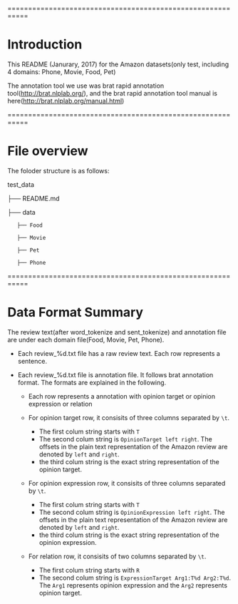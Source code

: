 ===========================================================

# Introduction

This README (Janurary, 2017) for the Amazon datasets(only test, including 4 domains: Phone, Movie, Food, Pet)

The annotation tool we use was brat rapid annotation tool(http://brat.nlplab.org/), and the brat rapid annotation tool manual is here(http://brat.nlplab.org/manual.html)

===========================================================

# File overview

The foloder structure is as follows:

test_data

├── README.md

├── data

       ├── Food

       ├── Movie

       ├── Pet
 
       ├── Phone

===========================================================

# Data Format Summary

The review text(after word_tokenize and sent_tokenize) and annotation file are under each domain file(Food, Movie, Pet, Phone).

- Each review_%d.txt file has a raw review text. Each row represents a sentence.

- Each review_%d.txt file is annotation file. It follows brat annotation format. The formats are explained in the following.

  - Each row represents a annotation with opinion target or opinion expression or relation

  - For opinion target row, it consisits of three columns separated by `\t`.
  	- The first colum string starts with `T`
  	- The second colum string is `OpinionTarget left right`. The offsets in the plain text representation of the Amazon review are denoted by `left` and `right`.
  	- the third colum string  is the exact string representation of the opinion target.

  - For opinion expression row, it consisits of three columns separated by `\t`.
  	- The first colum string starts with `T`
  	- The second colum string is `OpinionExpression left right`. The offsets in the plain text representation of the Amazon review are denoted by `left` and `right`.
  	- the third colum string  is the exact string representation of the opinion expression.

  - For relation row, it consisits of two columns separated by `\t`.
  	- The first colum string starts with `R`
  	- The second colum string is `ExpressionTarget Arg1:T%d Arg2:T%d`. The `Arg1` represents opinion expression and the `Arg2` represents opinion target.
